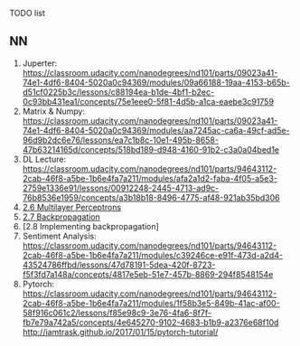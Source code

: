 TODO list
## NN
1. Juperter: https://classroom.udacity.com/nanodegrees/nd101/parts/09023a41-74e1-4df6-8404-5020a0c94369/modules/09a66188-19aa-4153-b65b-d51cf0225b3c/lessons/c88194ea-b1de-4bf1-b2ec-0c93bb431ea1/concepts/75e1eee0-5f81-4d5b-a1ca-eaebe3c91759
2. Matrix & Numpy: https://classroom.udacity.com/nanodegrees/nd101/parts/09023a41-74e1-4df6-8404-5020a0c94369/modules/aa7245ac-ca6a-49cf-ad5e-96d9b2dc6e76/lessons/ea7c1b8c-10e1-495b-8658-47b63214165d/concepts/518bd189-d948-4160-91b2-c3a0a04bed1e
3. DL Lecture: https://classroom.udacity.com/nanodegrees/nd101/parts/94643112-2cab-46f8-a5be-1b6e4fa7a211/modules/afa2a1d2-faba-4f05-a5e3-2759e1336e91/lessons/00912248-2445-4713-ad9c-76b8536e1959/concepts/a3b18b18-8496-4775-af48-921ab35bd306
8. [2.6 Multilayer Perceptrons](https://classroom.udacity.com/nanodegrees/nd101/parts/94643112-2cab-46f8-a5be-1b6e4fa7a211/modules/89a1ec1d-4c22-4a77-b230-b0da99240c89/lessons/07f472eb-0210-446f-8ec2-d297b06c86d0/concepts/7d0a1958-be25-4efb-ab81-360d9aa4f764)
9. [2.7 Backpropagation](https://classroom.udacity.com/nanodegrees/nd101/parts/94643112-2cab-46f8-a5be-1b6e4fa7a211/modules/89a1ec1d-4c22-4a77-b230-b0da99240c89/lessons/07f472eb-0210-446f-8ec2-d297b06c86d0/concepts/87d85ff2-db15-438b-9be8-d097ea917f1e)
10. [2.8 Implementing backpropagation]
4. Sentiment Analysis: https://classroom.udacity.com/nanodegrees/nd101/parts/94643112-2cab-46f8-a5be-1b6e4fa7a211/modules/c39246ce-e91f-473d-a2d4-43524786ffbd/lessons/47d78191-5dea-420f-8723-f5f3fd7a148a/concepts/4817e5eb-51e7-457b-8869-294f8548154e
5. Pytorch: https://classroom.udacity.com/nanodegrees/nd101/parts/94643112-2cab-46f8-a5be-1b6e4fa7a211/modules/1f58b3e5-849b-41ac-af00-58f916c061c2/lessons/f85e98c9-3e76-4fa6-8f7f-fb7e79a742a5/concepts/4e645270-9102-4683-b1b9-a2376e68f10d
http://iamtrask.github.io/2017/01/15/pytorch-tutorial/
